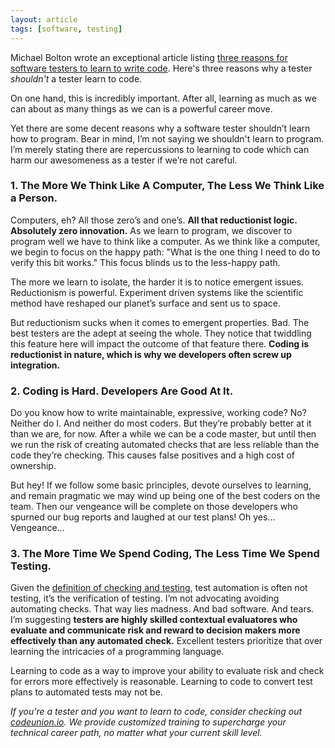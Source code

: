 ```yaml
---
layout: article
tags: [software, testing]
---
```


Michael Bolton wrote an exceptional article listing [three reasons for software
testers to learn to write
code](http://www.google.com/url?q=http%3A%2F%2Fwww.developsense.com%2Fblog%2F2011%2F09%2Fat-least-three-good-reasons-for-testers-to-learn-to-program%2F&sa=D&sntz=1&usg=AFQjCNHXDMFi5sz7HvSmAi40Munf2ClJcg).
Here's three reasons why a tester *shouldn't* a tester learn to code.

On one hand, this is incredibly important. After all, learning as much as we can
about as many things as we can is a powerful career move.

Yet there are some decent reasons why a software tester shouldn’t learn how to
program. Bear in mind, I’m not saying we shouldn't learn to program. I’m merely
stating there are repercussions to learning to code which can harm our
awesomeness as a tester if we’re not careful.


### 1. The More We Think Like A Computer, The Less We Think Like a Person.

Computers, eh? All those zero’s and one’s. **All that reductionist logic.
Absolutely zero innovation.** As we learn to program, we discover
to program well we have to think like a computer. As we think like a computer,
we begin to focus on the happy path: "What is the one thing I need to
do to verify this bit works." This focus blinds us to the less-happy path.

The more we learn to isolate, the harder it is to notice emergent issues.
Reductionism is powerful. Experiment driven systems like the scientific method
have reshaped our planet’s surface and sent us to space.

But reductionism sucks when it comes to emergent properties. Bad. The best
testers are the adept at seeing the whole. They notice that twiddling this
feature here will impact the outcome of that feature there. **Coding is
reductionist in nature, which is why we developers often screw up integration.**

### 2. Coding is Hard. Developers Are Good At It.

Do you know how to write maintainable, expressive, working code? No? Neither do
I. And neither do most coders. But they’re probably better at it than we are,
for now. After a while we can be a code master, but until then we run the risk
of creating automated checks that are less reliable than the code they’re
checking. This causes false positives and a high cost of ownership.

But hey! If we follow some basic principles, devote ourselves to learning, and
remain pragmatic we may wind up being one of the best coders on the team. Then
our vengeance will be complete on those developers who spurned our bug reports
and laughed at our test plans!  Oh yes... Vengeance...

### 3. The More Time We Spend Coding, The Less Time We Spend Testing.

Given the [definition of checking and
testing](http://www.developsense.com/blog/2009/08/testing-vs-checking/), test
automation is often not testing, it’s the verification of testing.  I’m not
advocating avoiding automating checks. That way lies madness. And bad software.
And tears. I’m suggesting **testers are highly skilled contextual evaluatores
who evaluate and communicate risk and reward to decision makers more effectively
than any automated check.** Excellent testers prioritize that over learning the
intricacies of a programming language.


Learning to code as a way to improve your ability to evaluate risk and check for
errors more effectively is reasonable. Learning to code to convert test plans to
automated tests may not be.

_If you're a tester and you want to learn to code, consider checking out
[codeunion.io](http://codeunion.io). We provide customized training to
supercharge your technical career path, no matter what your current skill
level._
